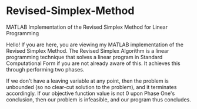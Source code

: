 # Revised-Simplex-Method
MATLAB Implementation of the Revised Simplex Method for Linear Programming

Hello! If you are here, you are viewing my MATLAB implementation of the Revised Simplex Method. The Revised Simplex Algorithm is a linear programming technique that solves a linear program in Standard Computational Form if you are not already aware of this. It achieves this through performing two phases. 

If we don't have a leaving variable at any point, then the problem is unbounded (so no clear-cut solution to the problem), and it terminates accordingly. If our objective function value is not 0 upon Phase One's conclusion, then our problem is infeasible, and our program thus concludes. 
